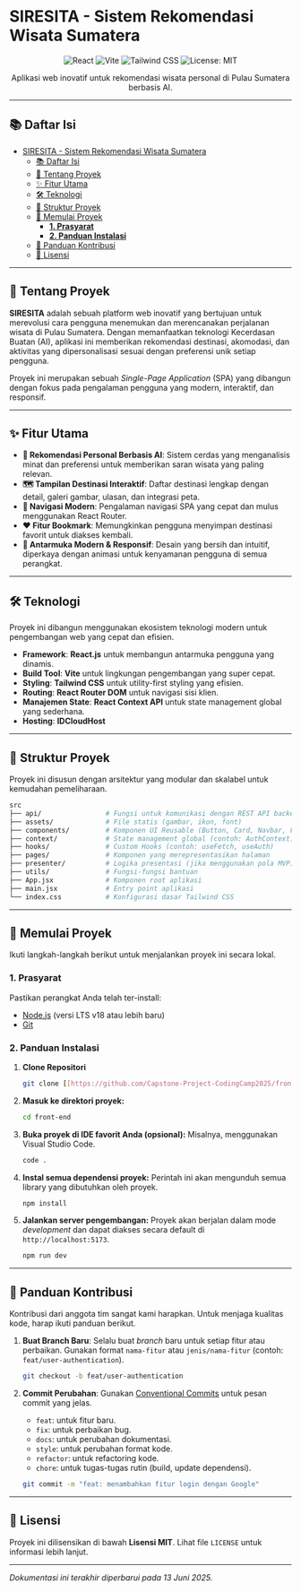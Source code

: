 # SIRESITA - Sistem Rekomendasi Wisata Sumatera

<p align="center">
  <img src="https://img.shields.io/badge/React-20232A?style=for-the-badge&logo=react&logoColor=61DAFB" alt="React">
  <img src="https://img.shields.io/badge/Vite-646CFF?style=for-the-badge&logo=vite&logoColor=white" alt="Vite">
  <img src="https://img.shields.io/badge/Tailwind_CSS-38B2AC?style=for-the-badge&logo=tailwind-css&logoColor=white" alt="Tailwind CSS">
  <img src="https://img.shields.io/badge/License-MIT-yellow.svg?style=for-the-badge" alt="License: MIT">
</p>

<p align="center">
  Aplikasi web inovatif untuk rekomendasi wisata personal di Pulau Sumatera berbasis AI.
</p>

---

## 📚 Daftar Isi

- [SIRESITA - Sistem Rekomendasi Wisata Sumatera](#siresita---sistem-rekomendasi-wisata-sumatera)
  - [📚 Daftar Isi](#-daftar-isi)
  - [📝 Tentang Proyek](#-tentang-proyek)
  - [✨ Fitur Utama](#-fitur-utama)
  - [🛠️ Teknologi](#️-teknologi)
  - [📂 Struktur Proyek](#-struktur-proyek)
  - [🚀 Memulai Proyek](#-memulai-proyek)
    - [**1. Prasyarat**](#1-prasyarat)
    - [**2. Panduan Instalasi**](#2-panduan-instalasi)
  - [🤝 Panduan Kontribusi](#-panduan-kontribusi)
  - [📜 Lisensi](#-lisensi)

---

## 📝 Tentang Proyek

**SIRESITA** adalah sebuah platform web inovatif yang bertujuan untuk merevolusi cara pengguna menemukan dan merencanakan perjalanan wisata di Pulau Sumatera. Dengan memanfaatkan teknologi Kecerdasan Buatan (AI), aplikasi ini memberikan rekomendasi destinasi, akomodasi, dan aktivitas yang dipersonalisasi sesuai dengan preferensi unik setiap pengguna.

Proyek ini merupakan sebuah _Single-Page Application_ (SPA) yang dibangun dengan fokus pada pengalaman pengguna yang modern, interaktif, dan responsif.

---

## ✨ Fitur Utama

- **🤖 Rekomendasi Personal Berbasis AI**: Sistem cerdas yang menganalisis minat dan preferensi untuk memberikan saran wisata yang paling relevan.
- **🗺️ Tampilan Destinasi Interaktif**: Daftar destinasi lengkap dengan detail, galeri gambar, ulasan, dan integrasi peta.
- **🚀 Navigasi Modern**: Pengalaman navigasi SPA yang cepat dan mulus menggunakan React Router.
- **❤️ Fitur Bookmark**: Memungkinkan pengguna menyimpan destinasi favorit untuk diakses kembali.
- **🎨 Antarmuka Modern & Responsif**: Desain yang bersih dan intuitif, diperkaya dengan animasi untuk kenyamanan pengguna di semua perangkat.

---

## 🛠️ Teknologi

Proyek ini dibangun menggunakan ekosistem teknologi modern untuk pengembangan web yang cepat dan efisien.

- **Framework**: **React.js** untuk membangun antarmuka pengguna yang dinamis.
- **Build Tool**: **Vite** untuk lingkungan pengembangan yang super cepat.
- **Styling**: **Tailwind CSS** untuk utility-first styling yang efisien.
- **Routing**: **React Router DOM** untuk navigasi sisi klien.
- **Manajemen State**: **React Context API** untuk state management global yang sederhana.
- **Hosting**: **IDCloudHost**

---

## 📂 Struktur Proyek

Proyek ini disusun dengan arsitektur yang modular dan skalabel untuk kemudahan pemeliharaan.

```bash
src
├── api/                # Fungsi untuk komunikasi dengan REST API backend
├── assets/             # File statis (gambar, ikon, font)
├── components/         # Komponen UI Reusable (Button, Card, Navbar, Footer)
├── context/            # State management global (contoh: AuthContext)
├── hooks/              # Custom Hooks (contoh: useFetch, useAuth)
├── pages/              # Komponen yang merepresentasikan halaman
├── presenter/          # Logika presentasi (jika menggunakan pola MVP)
├── utils/              # Fungsi-fungsi bantuan
├── App.jsx             # Komponen root aplikasi
├── main.jsx            # Entry point aplikasi
└── index.css           # Konfigurasi dasar Tailwind CSS
```

---

## 🚀 Memulai Proyek

Ikuti langkah-langkah berikut untuk menjalankan proyek ini secara lokal.

### **1. Prasyarat**

Pastikan perangkat Anda telah ter-install:

- [Node.js](https://nodejs.org/) (versi LTS v18 atau lebih baru)
- [Git](https://git-scm.com/)

### **2. Panduan Instalasi**

1. **Clone Repositori**

   ```bash
   git clone [[https://github.com/Capstone-Project-CodingCamp2025/front-end.git]
   ```

2. **Masuk ke direktori proyek:**

   ```bash
   cd front-end
   ```

3. **Buka proyek di IDE favorit Anda (opsional):**
   Misalnya, menggunakan Visual Studio Code.

   ```bash
   code .
   ```

4. **Instal semua dependensi proyek:**
   Perintah ini akan mengunduh semua library yang dibutuhkan oleh proyek.

   ```bash
   npm install
   ```

5. **Jalankan server pengembangan:**
   Proyek akan berjalan dalam mode _development_ dan dapat diakses secara default di `http://localhost:5173`.

   ```bash
   npm run dev
   ```

---

## 🤝 Panduan Kontribusi

Kontribusi dari anggota tim sangat kami harapkan. Untuk menjaga kualitas kode, harap ikuti panduan berikut.

1. **Buat Branch Baru**: Selalu buat _branch_ baru untuk setiap fitur atau perbaikan. Gunakan format `nama-fitur` atau `jenis/nama-fitur` (contoh: `feat/user-authentication`).

   ```bash
   git checkout -b feat/user-authentication
   ```

2. **Commit Perubahan**: Gunakan [Conventional Commits](https://www.conventionalcommits.org/en/v1.0.0/) untuk pesan commit yang jelas.

   - `feat`: untuk fitur baru.
   - `fix`: untuk perbaikan bug.
   - `docs`: untuk perubahan dokumentasi.
   - `style`: untuk perubahan format kode.
   - `refactor`: untuk refactoring kode.
   - `chore`: untuk tugas-tugas rutin (build, update dependensi).

   ```bash
   git commit -m "feat: menambahkan fitur login dengan Google"
   ```

---

## 📜 Lisensi

Proyek ini dilisensikan di bawah **Lisensi MIT**. Lihat file `LICENSE` untuk informasi lebih lanjut.

---

_Dokumentasi ini terakhir diperbarui pada 13 Juni 2025._
